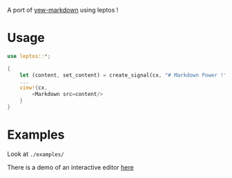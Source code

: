 A port of [yew-markdown](https://github.com/rambip/yew-markdown/) using leptos !

# Usage
```rust
use leptos::*;

{
    let (content, set_content) = create_signal(cx, "# Markdown Power !".to_string());
    ...
    view!{cx,
        <Markdown src=content/>
    }
}
```

# Examples
Look at `./examples/`

There is a demo of an interactive editor [here](https://rambip.github.io/yew-markdown/editor)
